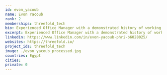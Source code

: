 ```yaml
---
id: evon_yacoub
name: Evon Yacoub
rank: 2
memberships: threefold_tech
bio: Experienced Office Manager with a demonstrated history of working in the computer software industry. Skilled in Human Resources, Management, Office Administration .. has Strong administrative professional. Admin Coordinator fell in love with Threefold I dream about a world where everyone can be happy.
excerpt: Experienced Office Manager with a demonstrated history of working in the computer software industry.
linkedin: https://www.linkedin.com/in/evon-yacoub-phri-b6028025/
websites: https://threefold.io/
project_ids: threefold_tech
image: ./evon_yacoub_processed.jpg
countries: Egypt
cities:
private: 0
---
```

